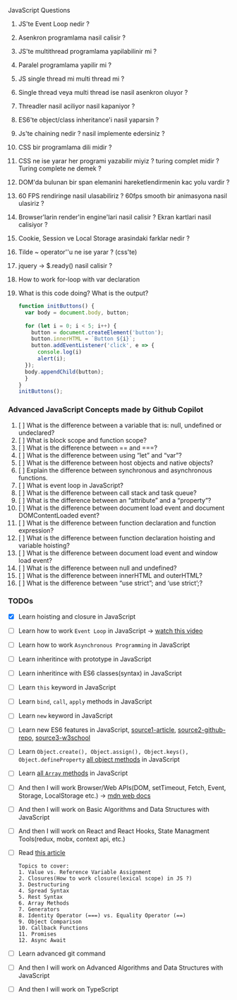 JavaScript Questions

1. JS'te Event Loop nedir ?
2. Asenkron programlama nasil calisir ?
3. JS'te multithread programlama yapilabilinir mi ?
4. Paralel programlama yapilir mi ?
5. JS single thread mi multi thread mi ?
6. Single thread veya multi thread ise nasil asenkron oluyor ?
7. Threadler nasil aciliyor nasil kapaniyor ?
8. ES6'te object/class inheritance'i nasil yaparsin ?
9.  Js'te chaining nedir ? nasil implemente edersiniz ?
10. CSS bir programlama dili midir ? 
11. CSS ne ise yarar her programi yazabilir miyiz ? turing complet midir ? Turing complete ne demek ?
12. DOM'da bulunan bir span elemanini hareketlendirmenin kac yolu vardir ?
13. 60 FPS rendiringe nasil ulasabiliriz ? 60fps smooth bir animasyona nasil ulasiriz ?
14. Browser'larin render'in engine'lari nasil calisir ? Ekran kartlari nasil calisiyor ?
15. Cookie, Session ve Local Storage arasindaki farklar nedir ?
16. Tilde ~ operator''u ne ise yarar ? (css'te)
17. jquery -> $.ready() nasil calisir ?
18. How to work for-loop with var declaration 

19. What is this code doing? What is the output?
    ```javascript
    function initButtons() {
      var body = document.body, button;
      
      for (let i = 0; i < 5; i++) {
        button = document.createElement('button');
        button.innerHTML = `Button ${i}`;
        button.addEventListener('click', e => {
          console.log(i)
          alert(i);
      });
      body.appendChild(button);
      }
    }
    initButtons();
    ```
### Advanced JavaScript Concepts made by Github Copilot
1. [ ] What is the difference between a variable that is: null, undefined or undeclared?
2. [ ] What is block scope and function scope?
3. [ ] What is the difference between == and ===?
4. [ ] What is the difference between using “let” and “var”?
5. [ ] What is the difference between host objects and native objects?
6. [ ] Explain the difference between synchronous and asynchronous functions.
7. [ ] What is event loop in JavaScript?
8. [ ] What is the difference between call stack and task queue?
9.  [ ]  What is the difference between an “attribute” and a “property”?
10. [ ]  What is the difference between document load event and document DOMContentLoaded event?
11. [ ]  What is the difference between function declaration and function expression?
12. [ ]  What is the difference between function declaration hoisting and variable hoisting?
13. [ ]  What is the difference between document load event and window load event?
14. [ ]  What is the difference between null and undefined?
15. [ ]  What is the difference between innerHTML and outerHTML?
16. [ ]  What is the difference between “use strict”; and ‘use strict’;?



### TODOs
- [x] Learn hoisting and closure in JavaScript
- [ ] Learn how to work `Event Loop` in JavaScript -> [watch this video](https://www.youtube.com/watch?v=8aGhZQkoFbQ&vl=en)
- [ ] Learn how to work `Asynchronous Programming` in JavaScript
- [ ] Learn inheritince with prototype in JavaScript
- [ ] Learn inheritince with ES6 classes(syntax) in JavaScript
- [ ] Learn `this` keyword in JavaScript
- [ ] Learn `bind`, `call`, `apply` methods in JavaScript
- [ ] Learn `new` keyword in JavaScript
- [ ] Learn new ES6 features in JavaScript, [source1-article](https://www.boardinfinity.com/blog/top-10-features-of-es6/#:~:text=ES6%20comes%20with%20significant%20changes,programming%20easier%20and%20more%20fun.), [source2-github-repo](https://github.com/lukehoban/es6features), [source3-w3school](https://www.w3schools.com/js/js_es6.asp)
- [ ] Learn `Object.create(), Object.assign(), Object.keys(), Object.defineProperty`  [all object methods](https://developer.mozilla.org/en-US/docs/Web/JavaScript/Reference/Global_Objects/Object) in JavaScript
- [ ] Learn [all `Array` methods](https://developer.mozilla.org/en-US/docs/Web/JavaScript/Reference/Global_Objects/Array) in JavaScript
- [ ] And then I will work Browser/Web APIs(DOM, setTimeout, Fetch, Event, Storage, LocalStorage etc.) -> [mdn web docs](https://developer.mozilla.org/en-US/docs/Web/API)
- [ ] And then I will work on Basic Algorithms and Data Structures with JavaScript
- [ ] And then I will work on React and React Hooks, State Managment Tools(redux, mobx, context api, etc.)
- [ ] Read [this article](https://hackernoon.com/12-javascript-concepts-that-will-level-up-your-development-skills-b37d16ad7104)

      Topics to cover:
      1. Value vs. Reference Variable Assignment
      2. Closures(How to work closure(lexical scope) in JS ?)
      3. Destructuring
      4. Spread Syntax
      5. Rest Syntax
      6. Array Methods
      7. Generators
      8. Identity Operator (===) vs. Equality Operator (==)
      9. Object Comparison
      10. Callback Functions
      11. Promises
      12. Async Await
- [ ] Learn advanced git command
- [ ] And then I will work on Advanced Algorithms and Data Structures with JavaScript
- [ ] And then I will work on TypeScript